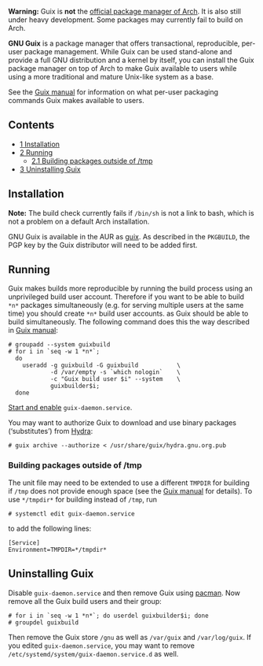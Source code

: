 **Warning:** Guix is **not** the [official package manager of Arch](/index.php/Pacman "Pacman"). It is also still under heavy development. Some packages may currently fail to build on Arch.

**GNU Guix** is a package manager that offers transactional, reproducible, per-user package management. While Guix can be used stand-alone and provide a full GNU distribution and a kernel by itself, you can install the Guix package manager on top of Arch to make Guix available to users while using a more traditional and mature Unix-like system as a base.

See the [Guix manual](https://www.gnu.org/software/guix/manual) for information on what per-user packaging commands Guix makes available to users.

## Contents

*   [1 Installation](#Installation)
*   [2 Running](#Running)
    *   [2.1 Building packages outside of /tmp](#Building_packages_outside_of_.2Ftmp)
*   [3 Uninstalling Guix](#Uninstalling_Guix)

## Installation

**Note:** The build check currently fails if `/bin/sh` is not a link to bash, which is not a problem on a default Arch installation.

GNU Guix is available in the AUR as [guix](https://aur.archlinux.org/packages/guix/). As described in the `PKGBUILD`, the PGP key by the Guix distributor will need to be added first.

## Running

Guix makes builds more reproducible by running the build process using an unprivileged build user account. Therefore if you want to be able to build `*n*` packages simultaneously (e.g. for serving multiple users at the same time) you should create `*n*` build user accounts. as Guix should be able to build simultaneously. The following command does this the way described in [Guix manual](https://www.gnu.org/software/guix/manual/html_node/Build-Environment-Setup.html#Build-Environment-Setup):

```
# groupadd --system guixbuild
# for i in `seq -w 1 *n*`;
  do
    useradd -g guixbuild -G guixbuild           \
            -d /var/empty -s `which nologin`    \
            -c "Guix build user $i" --system    \
            guixbuilder$i;
  done

```

[Start and enable](/index.php/Systemd#Using_units "Systemd") `guix-daemon.service`.

You may want to authorize Guix to download and use binary packages (‘substitutes’) from [Hydra](http://hydra.gnu.org):

```
# guix archive --authorize < /usr/share/guix/hydra.gnu.org.pub

```

### Building packages outside of /tmp

The unit file may need to be extended to use a different `TMPDIR` for building if `/tmp` does not provide enough space (see the [Guix manual](https://www.gnu.org/software/guix/manual/html_node/Build-Environment-Setup.html#Build-Environment-Setup) for details). To use `*/tmpdir*` for building instead of `/tmp`, run

```
# systemctl edit guix-daemon.service

```

to add the following lines:

```
[Service]
Environment=TMPDIR=*/tmpdir*
```

## Uninstalling Guix

Disable `guix-daemon.service` and then remove Guix using [pacman](/index.php/Pacman "Pacman"). Now remove all the Guix build users and their group:

```
# for i in `seq -w 1 *n*`; do userdel guixbuilder$i; done
# groupdel guixbuild

```

Then remove the Guix store `/gnu` as well as `/var/guix` and `/var/log/guix`. If you edited `guix-daemon.service`, you may want to remove `/etc/systemd/system/guix-daemon.service.d` as well.